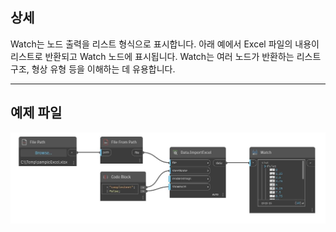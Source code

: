 ## 상세
Watch는 노드 출력을 리스트 형식으로 표시합니다. 아래 예에서 Excel 파일의 내용이 리스트로 반환되고 Watch 노드에 표시됩니다. Watch는 여러 노드가 반환하는 리스트 구조, 형상 유형 등을 이해하는 데 유용합니다.
___
## 예제 파일

![Watch](./CoreNodeModels.Watch_img.jpg)

